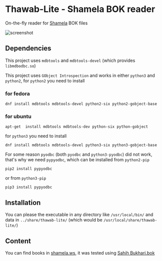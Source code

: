 # Thawab-Lite - Shamela BOK reader

On-the-fly reader for [Shamela](http://shamela.ws/) BOK files

![screenshot](screenshot.png)

## Dependencies

This project uses `mdbtools` and `mdbtools-devel` (which provides `libmdbodbc.so`)

This project uses `GObject Introspection`
and works in either `python3` and `python2`,
for `python2` you need to install

### for fedora 
```
dnf install mdbtools mdbtools-devel python2-six python2-gobject-base
```
### for ubuntu 
```
apt-get  install mdbtools mdbtools-dev python-six python-gobject
```
for `python3` you need to install

```
dnf install mdbtools mdbtools-devel python3-six python3-gobject-base
```

For some reason `pyodbc` (both `pyodbc` and `python3-pyodbc`) did not work, that's why we need `pypyodbc`,
which can be installed from `python2-pip`

```
pip2 install pypyodbc
```
or from `python3-pip`

```
pip3 install pypyodbc
```

## Installation

You can please the executable in any directory like `/usr/local/bin/`
and data in `../share/thawab-lite/` (which would be `/usr/local/share/thawab-lite/`)

## Content

You can find books in [shamela.ws](http://shamela.ws/), 
it was tested using [Sahih Bukhari.bok](http://shamela.ws/index.php/book/1681)


